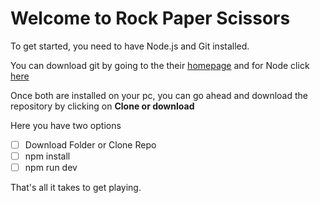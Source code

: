 # Welcome to Rock Paper Scissors

To get started, you need to have Node.js and Git installed.

You can download git by going to the their [homepage](https://git-scm.com/downloads) and for Node click [here](https://nodejs.org/en/download/) 

Once both are installed on your pc, you can go ahead and download the repository by clicking on **Clone or download**

Here you have two options

 - [ ] Download Folder or Clone Repo
 - [ ] npm install
 - [ ] npm run dev

That's all it takes to get playing.

